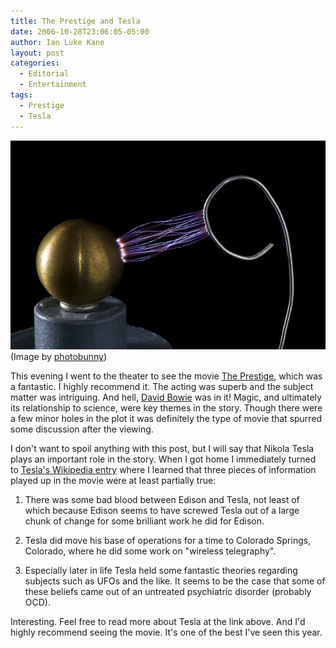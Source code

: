 ```yaml
---
title: The Prestige and Tesla
date: 2006-10-28T23:06:05-05:00
author: Ian Luke Kane
layout: post
categories:
  - Editorial
  - Entertainment
tags:
  - Prestige
  - Tesla
---
```


![(photobunny)](/assets/teslacoil.jpg)  
(Image by [photobunny](http://www.flickr.com/photos/photobunny_earl/4024149583/sizes/z/in/photostream/))

This evening I went to the theater to see the movie
[The Prestige](http://www.imdb.com/title/tt0482571/), which was a
fantastic. I highly recommend it. The acting was superb and the subject
matter was intriguing. And hell,
[David Bowie](http://www.davidbowie.com/) was in it! Magic, and
ultimately its relationship to science, were key themes in the story.
Though there were a few minor holes in the plot it was definitely the
type of movie that spurred some discussion after the viewing.

I don't want to spoil anything with this post, but I will say that
Nikola Tesla plays an important role in the story. When I got home I
immediately turned to
[Tesla's Wikipedia entry](http://en.wikipedia.org/wiki/Nikola_Tesla)
where I learned that three pieces of information played up in the movie
were at least partially true:

1. There was some bad blood between Edison and Tesla, not least of
   which because Edison seems to have screwed Tesla out of a large chunk
   of change for some brilliant work he did for Edison.

2. Tesla did move his base of operations for a time to Colorado
   Springs, Colorado, where he did some work on "wireless telegraphy".

3. Especially later in life Tesla held some fantastic theories
   regarding subjects such as UFOs and the like. It seems to be the case
   that some of these beliefs came out of an untreated psychiatric
   disorder (probably OCD).

Interesting. Feel free to read more about Tesla at the link above. And
I'd highly recommend seeing the movie. It's one of the best I've seen
this year.